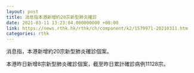 ```yaml
---
layout: post
title: 消息指本港新增約20宗新型肺炎確診
date: 2021-03-11 13:23:04.000000000 +08:00
link: https://news.rthk.hk/rthk/ch/component/k2/1579971-20210311.htm
categories: rthk
---
```


消息指，本港新增約20宗新型肺炎確診個案。

本港昨日新增8宗新型肺炎確診個案，截至昨日累計確診病例11128宗。
